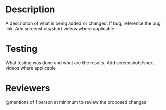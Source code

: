# Description

A description of what is being added or changed. If bug, reference the bug link. Add screenshots/short videos where applicable

# Testing

What testing was done and what are the results. Add screenshots/short videos where applicable

# Reviewers

@mentions of 1 person at minimum to review the proposed changes